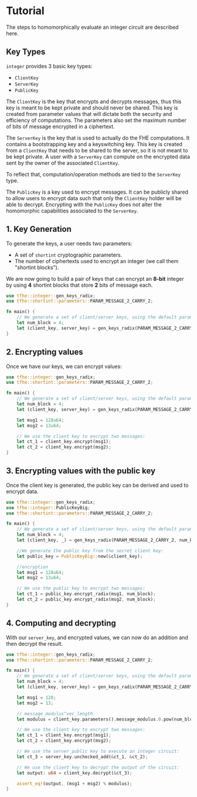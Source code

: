 # Tutorial

The steps to homomorphically evaluate an integer circuit are described here.

## Key Types

`integer` provides 3 basic key types:

* `ClientKey`
* `ServerKey`
* `PublicKey`

The `ClientKey` is the key that encrypts and decrypts messages, thus this key is meant to be kept private and should never be shared. This key is created from parameter values that will dictate both the security and efficiency of computations. The parameters also set the maximum number of bits of message encrypted in a ciphertext.

The `ServerKey` is the key that is used to actually do the FHE computations. It contains a bootstrapping key and a keyswitching key. This key is created from a `ClientKey` that needs to be shared to the server, so it is not meant to be kept private. A user with a `ServerKey` can compute on the encrypted data sent by the owner of the associated `ClientKey`.

To reflect that, computation/operation methods are tied to the `ServerKey` type.

The `PublicKey` is a key used to encrypt messages. It can be publicly shared to allow users to encrypt data such that only the `ClientKey` holder will be able to decrypt. Encrypting with the `PublicKey` does not alter the homomorphic capabilities associated to the `ServerKey`.

## 1. Key Generation

To generate the keys, a user needs two parameters:

* A set of `shortint` cryptographic parameters.
* The number of ciphertexts used to encrypt an integer (we call them "shortint blocks").

We are now going to build a pair of keys that can encrypt an **8-bit** integer by using **4** shortint blocks that store **2** bits of message each.

```rust
use tfhe::integer::gen_keys_radix;
use tfhe::shortint::parameters::PARAM_MESSAGE_2_CARRY_2;

fn main() {
    // We generate a set of client/server keys, using the default parameters:
    let num_block = 4;
    let (client_key, server_key) = gen_keys_radix(PARAM_MESSAGE_2_CARRY_2, num_block);
}
```

## 2. Encrypting values

Once we have our keys, we can encrypt values:

```rust
use tfhe::integer::gen_keys_radix;
use tfhe::shortint::parameters::PARAM_MESSAGE_2_CARRY_2;

fn main() {
    // We generate a set of client/server keys, using the default parameters:
    let num_block = 4;
    let (client_key, server_key) = gen_keys_radix(PARAM_MESSAGE_2_CARRY_2, num_block);

    let msg1 = 128u64;
    let msg2 = 13u64;

    // We use the client key to encrypt two messages:
    let ct_1 = client_key.encrypt(msg1);
    let ct_2 = client_key.encrypt(msg2);
}
```

## 3. Encrypting values with the public key

Once the client key is generated, the public key can be derived and used to encrypt data.

```rust
use tfhe::integer::gen_keys_radix;
use tfhe::integer::PublicKeyBig;
use tfhe::shortint::parameters::PARAM_MESSAGE_2_CARRY_2;

fn main() {
    // We generate a set of client/server keys, using the default parameters:
    let num_block = 4;
    let (client_key, _) = gen_keys_radix(PARAM_MESSAGE_2_CARRY_2, num_block);

    //We generate the public key from the secret client key:
    let public_key = PublicKeyBig::new(&client_key);

    //encryption
    let msg1 = 128u64;
    let msg2 = 13u64;

    // We use the public key to encrypt two messages:
    let ct_1 = public_key.encrypt_radix(msg1, num_block);
    let ct_2 = public_key.encrypt_radix(msg2, num_block);
}
```

## 4. Computing and decrypting

With our `server_key`, and encrypted values, we can now do an addition and then decrypt the result.

```rust
use tfhe::integer::gen_keys_radix;
use tfhe::shortint::parameters::PARAM_MESSAGE_2_CARRY_2;

fn main() {
    // We generate a set of client/server keys, using the default parameters:
    let num_block = 4;
    let (client_key, server_key) = gen_keys_radix(PARAM_MESSAGE_2_CARRY_2, num_block);

    let msg1 = 128;
    let msg2 = 13;

    // message_modulus^vec_length
    let modulus = client_key.parameters().message_modulus.0.pow(num_block as u32) as u64;

    // We use the client key to encrypt two messages:
    let ct_1 = client_key.encrypt(msg1);
    let ct_2 = client_key.encrypt(msg2);

    // We use the server public key to execute an integer circuit:
    let ct_3 = server_key.unchecked_add(&ct_1, &ct_2);

    // We use the client key to decrypt the output of the circuit:
    let output: u64 = client_key.decrypt(&ct_3);

    assert_eq!(output, (msg1 + msg2) % modulus);
}
```
